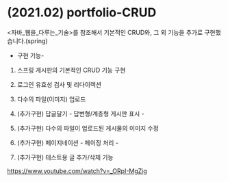 # (2021.02) portfolio-CRUD

<자바_웹을_다루는_기술>를 참조해서
기본적인 CRUD와, 그 외 기능을 추가로 구현했습니다.(spring)

- 구현 기능-

 1. 스프링 게시판의 기본적인 CRUD 기능 구현

 2. 로그인 유효성 검사 및 리다이렉션 

 3. 다수의 파일(이미지) 업로드 

 4. (추가구현) 답글달기 - 답변형/계층형 게시판 표시 -

 5. (추가구현) 다수의 파일이 업로드된 게시물의 이미지 수정

 6. (추가구현) 페이지네이션 - 페이징 처리 -

 7. (추가구현) 테스트용 글 추가/삭제 기능 

https://www.youtube.com/watch?v=_ORpI-MgZig

